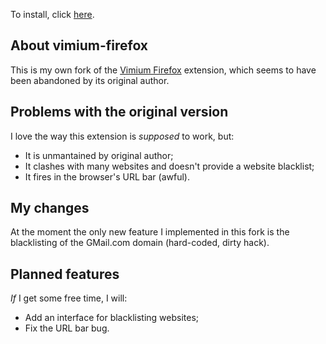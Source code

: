 To install, click [here](https://github.com/kYuZz/firefox-vimium/blob/master/vimium.xpi).

About vimium-firefox
--------------------
This is my own fork of the [Vimium Firefox](http://code.google.com/p/vimium-firefox/) extension, which seems to have been abandoned by
its original author.

Problems with the original version
----------------------------------
I love the way this extension is *supposed* to work, but:
* It is unmantained by original author;
* It clashes with many websites and doesn't provide a website blacklist;
* It fires in the browser's URL bar (awful). 

My changes
----------
At the moment the only new feature I implemented in this fork is the blacklisting of the GMail.com domain (hard-coded, dirty hack).

Planned features
---------------
*If* I get some free time, I will:
* Add an interface for blacklisting websites;
* Fix the URL bar bug.
